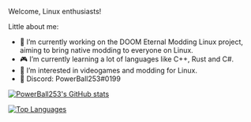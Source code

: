 
Welcome, Linux enthusiasts!

Little about me:

* :telescope: I’m currently working on the DOOM Eternal Modding Linux project, aiming to bring native modding to everyone on Linux.
* :video_game: I’m currently learning a lot of languages like C++, Rust and C#.
* :thinking: I’m interested in videogames and modding for Linux.
* :banana: Discord: PowerBall253#0199

[![PowerBall253's GitHub stats](https://github-readme-stats.vercel.app/api?username=PowerBall253)](https://github.com/anuraghazra/github-readme-stats)

[![Top Languages](https://github-readme-stats.vercel.app/api/top-langs/?username=PowerBall253&layout=compact)](https://github.com/anuraghazra/github-readme-stats)
